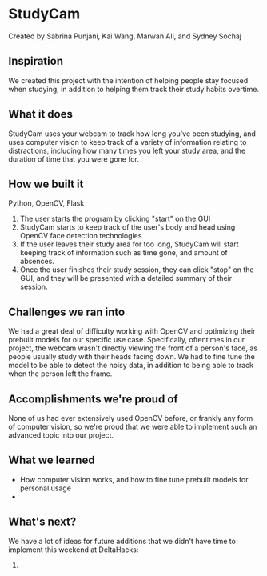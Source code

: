 # StudyCam

Created by Sabrina Punjani, Kai Wang, Marwan Ali, and Sydney Sochaj

## Inspiration

We created this project with the intention of helping people stay focused when studying, in addition to helping them track their study habits overtime.

## What it does

StudyCam uses your webcam to track how long you've been studying, and uses computer vision to keep track of a variety of information relating to distractions, including how many times you left your study area, and the duration of time that you were gone for.

## How we built it

Python, OpenCV, Flask

1. The user starts the program by clicking "start" on the GUI
2. StudyCam starts to keep track of the user's body and head using OpenCV face detection technologies
3. If the user leaves their study area for too long, StudyCam will start keeping track of information such as time gone, and amount of absences.
4. Once the user finishes their study session, they can click "stop" on the GUI, and they will be presented with a detailed summary of their session.

## Challenges we ran into

We had a great deal of difficulty working with OpenCV and optimizing their prebuilt models for our specific use case. Specifically, oftentimes in our project, the webcam wasn't directly viewing the front of a person's face, as people usually study with their heads facing down. We had to fine tune the model to be able to detect the noisy data, in addition to being able to track when the person left the frame.

## Accomplishments we're proud of

None of us had ever extensively used OpenCV before, or frankly any form of computer vision, so we're proud that we were able to implement such an advanced topic into our project.

## What we learned

- How computer vision works, and how to fine tune prebuilt models for personal usage
-

## What's next?

We have a lot of ideas for future additions that we didn't have time to implement this weekend at DeltaHacks:

1.
